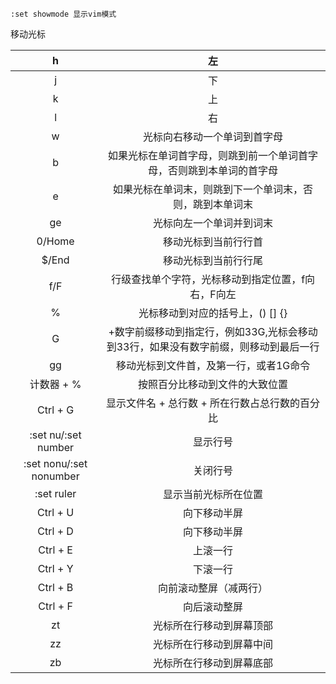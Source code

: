 ```
:set showmode 显示vim模式
```

移动光标

|            h            |                              左                              |
| :---------------------: | :----------------------------------------------------------: |
|            j            |                              下                              |
|            k            |                              上                              |
|            l            |                              右                              |
|            w            |                 光标向右移动一个单词到首字母                 |
|            b            | 如果光标在单词首字母，则跳到前一个单词首字母，否则跳到本单词的首字母 |
|            e            |   如果光标在单词末，则跳到下一个单词末，否则，跳到本单词末   |
|           ge            |                   光标向左一个单词并到词末                   |
|         0/Home          |                     移动光标到当前行行首                     |
|          $/End          |                     移动光标到当前行行尾                     |
|           f/F           |      行级查找单个字符，光标移动到指定位置，f向右，F向左      |
|            %            |               光标移动到对应的括号上，() [] {}               |
|            G            | +数字前缀移动到指定行，例如33G,光标会移动到33行，如果没有数字前缀，则移动到最后一行 |
|           gg            |            移动光标到文件首，及第一行，或者1G命令            |
|       计数器 + %        |                按照百分比移动到文件的大致位置                |
|        Ctrl + G         |        显示文件名 + 总行数 + 所在行数占总行数的百分比        |
|   :set nu/:set number   |                           显示行号                           |
| :set nonu/:set nonumber |                           关闭行号                           |
|       :set ruler        |                     显示当前光标所在位置                     |
|        Ctrl + U         |                         向下移动半屏                         |
|        Ctrl + D         |                         向下移动半屏                         |
|        Ctrl + E         |                           上滚一行                           |
|        Ctrl + Y| 下滚一行|
| Ctrl + B | 向前滚动整屏（减两行） |
| Ctrl + F | 向后滚动整屏 |
| zt | 光标所在行移动到屏幕顶部 |
| zz | 光标所在行移动到屏幕中间 |
| zb | 光标所在行移动到屏幕底部 |


